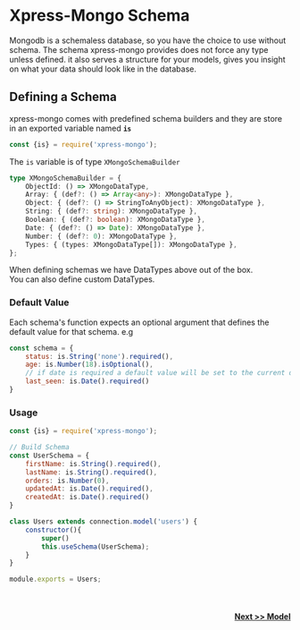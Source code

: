 # Xpress-Mongo Schema
Mongodb is a schemaless database, so you have the choice to use without schema.
The schema xpress-mongo provides does not force any type unless defined. it also serves a structure for your models, gives you insight on what your data should look like in the database.

## Defining a Schema
xpress-mongo comes with predefined schema builders and they are store in an exported variable named **`is`**
```javascript
const {is} = require('xpress-mongo');
```
The `is` variable is of type `XMongoSchemaBuilder`
```typescript
type XMongoSchemaBuilder = {
    ObjectId: () => XMongoDataType,
    Array: { (def?: () => Array<any>): XMongoDataType },
    Object: { (def?: () => StringToAnyObject): XMongoDataType },
    String: { (def?: string): XMongoDataType },
    Boolean: { (def?: boolean): XMongoDataType },
    Date: { (def?: () => Date): XMongoDataType },
    Number: { (def?: 0): XMongoDataType },
    Types: { (types: XMongoDataType[]): XMongoDataType },
};
```

When defining schemas we have DataTypes above out of the box.
<br/> You can also define custom DataTypes.

### Default Value
Each schema's function expects an optional argument that defines the default value for that schema.
e.g
```javascript
const schema = {
    status: is.String('none').required(),
    age: is.Number(18).isOptional(),
    // if date is required a default value will be set to the current date.
    last_seen: is.Date().required()
}
```


### Usage
```javascript
const {is} = require('xpress-mongo');

// Build Schema
const UserSchema = {
    firstName: is.String().required(),
    lastName: is.String().required(),
    orders: is.Number(0),
    updatedAt: is.Date().required(),
    createdAt: is.Date().required()
}

class Users extends connection.model('users') {
    constructor(){
        super()
        this.useSchema(UserSchema);
    }
}

module.exports = Users;
```

<div style="margin-top: 50px; text-align: right">
<a href="/xpress-mongo/model.html"><b>Next &gt;&gt; Model</b></a>
</div>